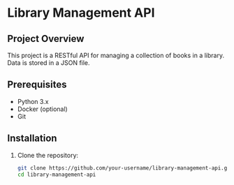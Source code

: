 # Library Management API

## Project Overview
This project is a RESTful API for managing a collection of books in a library. Data is stored in a JSON file.

## Prerequisites
- Python 3.x
- Docker (optional)
- Git

## Installation
1. Clone the repository:
   ```bash
   git clone https://github.com/your-username/library-management-api.git
   cd library-management-api